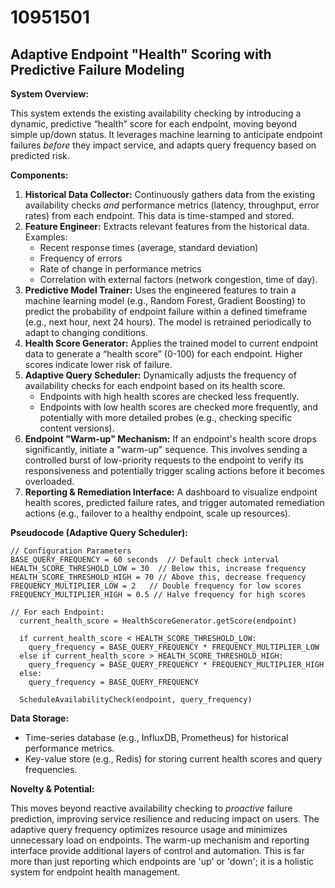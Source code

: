 # 10951501

## Adaptive Endpoint "Health" Scoring with Predictive Failure Modeling

**System Overview:**

This system extends the existing availability checking by introducing a dynamic, predictive “health” score for each endpoint, moving beyond simple up/down status. It leverages machine learning to anticipate endpoint failures *before* they impact service, and adapts query frequency based on predicted risk.

**Components:**

1.  **Historical Data Collector:** Continuously gathers data from the existing availability checks *and* performance metrics (latency, throughput, error rates) from each endpoint. This data is time-stamped and stored.
2.  **Feature Engineer:**  Extracts relevant features from the historical data. Examples:
    *   Recent response times (average, standard deviation)
    *   Frequency of errors
    *   Rate of change in performance metrics
    *   Correlation with external factors (network congestion, time of day).
3.  **Predictive Model Trainer:** Uses the engineered features to train a machine learning model (e.g., Random Forest, Gradient Boosting) to predict the probability of endpoint failure within a defined timeframe (e.g., next hour, next 24 hours). The model is retrained periodically to adapt to changing conditions.
4.  **Health Score Generator:**  Applies the trained model to current endpoint data to generate a “health score” (0-100) for each endpoint. Higher scores indicate lower risk of failure.
5.  **Adaptive Query Scheduler:**  Dynamically adjusts the frequency of availability checks for each endpoint based on its health score.
    *   Endpoints with high health scores are checked less frequently.
    *   Endpoints with low health scores are checked more frequently, and potentially with more detailed probes (e.g., checking specific content versions).
6.  **Endpoint "Warm-up" Mechanism:**  If an endpoint's health score drops significantly, initiate a "warm-up" sequence.  This involves sending a controlled burst of low-priority requests to the endpoint to verify its responsiveness and potentially trigger scaling actions before it becomes overloaded.
7. **Reporting & Remediation Interface:** A dashboard to visualize endpoint health scores, predicted failure rates, and trigger automated remediation actions (e.g., failover to a healthy endpoint, scale up resources).

**Pseudocode (Adaptive Query Scheduler):**

```
// Configuration Parameters
BASE_QUERY_FREQUENCY = 60 seconds  // Default check interval
HEALTH_SCORE_THRESHOLD_LOW = 30  // Below this, increase frequency
HEALTH_SCORE_THRESHOLD_HIGH = 70 // Above this, decrease frequency
FREQUENCY_MULTIPLIER_LOW = 2   // Double frequency for low scores
FREQUENCY_MULTIPLIER_HIGH = 0.5 // Halve frequency for high scores

// For each Endpoint:
  current_health_score = HealthScoreGenerator.getScore(endpoint)

  if current_health_score < HEALTH_SCORE_THRESHOLD_LOW:
    query_frequency = BASE_QUERY_FREQUENCY * FREQUENCY_MULTIPLIER_LOW
  else if current_health_score > HEALTH_SCORE_THRESHOLD_HIGH:
    query_frequency = BASE_QUERY_FREQUENCY * FREQUENCY_MULTIPLIER_HIGH
  else:
    query_frequency = BASE_QUERY_FREQUENCY

  ScheduleAvailabilityCheck(endpoint, query_frequency)
```

**Data Storage:**

*   Time-series database (e.g., InfluxDB, Prometheus) for historical performance metrics.
*   Key-value store (e.g., Redis) for storing current health scores and query frequencies.

**Novelty & Potential:**

This moves beyond reactive availability checking to *proactive* failure prediction, improving service resilience and reducing impact on users. The adaptive query frequency optimizes resource usage and minimizes unnecessary load on endpoints. The warm-up mechanism and reporting interface provide additional layers of control and automation. This is far more than just reporting which endpoints are 'up' or 'down'; it is a holistic system for endpoint health management.